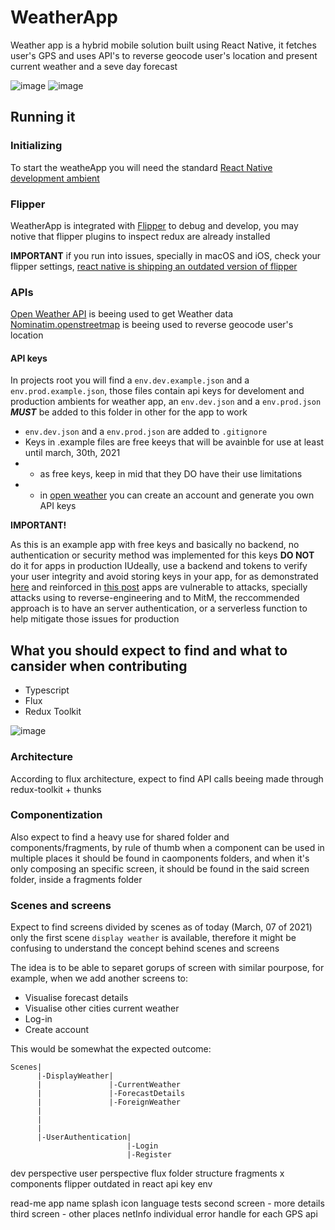 # WeatherApp

Weather app is a hybrid mobile solution built using React Native, it fetches user's GPS and uses API's to reverse geocode user's location and present current weather and a seve day forecast

![image](https://user-images.githubusercontent.com/50939810/110226676-1117c580-7ed0-11eb-8beb-14d97b233693.png) ![image](https://user-images.githubusercontent.com/50939810/110231597-6e733d00-7ef7-11eb-851e-a2bb83b1245d.png)

## Running it

### Initializing

To start the weatheApp you will need the standard [React Native development ambient](https://reactnative.dev/docs/environment-setup "React Native Getting Started")

### Flipper

WeatherApp is integrated with [Flipper](https://fbflipper.com/ "Flipper Website") to debug and develop, you may notive that flipper plugins to inspect redux are already installed

**IMPORTANT** if you run into issues, specially in macOS and iOS, check your flipper settings, [react native is shipping an outdated version of flipper](https://fbflipper.com/docs/getting-started/react-native/ "React native and flipper version")

### APIs

[Open Weather API](https://openweathermap.org/api "Open weather home") is beeing used to get Weather data
[Nominatim.openstreetmap](https://nominatim.openstreetmap.org/ui/search.html "Nominatim home") is beeing used to reverse geocode user's location

#### API keys
 
In projects root you will find a `env.dev.example.json` and a `env.prod.example.json`, those files contain api keys for develoment and production ambients for weather app, an `env.dev.json` and a `env.prod.json` ***MUST*** be added to this folder in other for the app to work
* `env.dev.json` and a `env.prod.json` are added to `.gitignore`
* Keys in .example files are free keeys that will be avainble for use at least until march, 30th, 2021
* * as free keys, keep in mid that they DO have their use limitations
* * in [open weather](https://openweathermap.org/api) you can create an account and generate you own API keys

****IMPORTANT!****

As this is an example app with free keys and basically no backend, no authentication or security method was implemented for this keys **DO NOT** do it for apps in production
IUdeally, use a backend and tokens to verify your user integrity and avoid storing keys in your app, for as demonstrated [here](https://blog.approov.io/how-to-extract-an-api-key-from-a-mobile-app-with-static-binary-analysis) and reinforced in [this post](https://stackoverflow.com/questions/56619034/storing-api-keys/56935866) apps are vulnerable to attacks, specially attacks using to reverse-engineering and to MitM, the reccommended approach is to have an server authentication, or a serverless function to help mitigate those issues for production

## What you should expect to find and what to cansider when contributing

* Typescript
* Flux
* Redux Toolkit

![image](https://user-images.githubusercontent.com/50939810/110233989-aa61ce80-7f06-11eb-9104-45b2b9cdde55.png)

### Architecture

According to flux architecture, expect to find API calls beeing made through redux-toolkit + thunks

### Componentization

Also expect to find a heavy use for shared folder and components/fragments, by rule of thumb when a component can be used in multiple places it should be found in caomponents folders, and when it's only composing an specific screen, it should be found in the said screen folder, inside a fragments folder


### Scenes and screens

Expect to find screens divided by scenes as of today (March, 07 of 2021) only the first scene `display weather` is available, therefore it might be confusing to understand the concept behind scenes and screens

The idea is to be able to separet gorups of screen with similar pourpose, for example, when we add another screens to:
* Visualise forecast details
* Visualise other cities current weather
* Log-in
* Create account

This would be somewhat the expected outcome:

```
Scenes|
      |-DisplayWeather|
      |               |-CurrentWeather
      |               |-ForecastDetails
      |               |-ForeignWeather
      |
      |
      |
      |-UserAuthentication|
                          |-Login
                          |-Register
```

dev perspective
user perspective
flux
folder structure
fragments x components
flipper outdated in react
api key
env


read-me
app name
splash
icon
language
tests
second screen - more details
third screen - other places
netInfo
individual error handle for each GPS api
